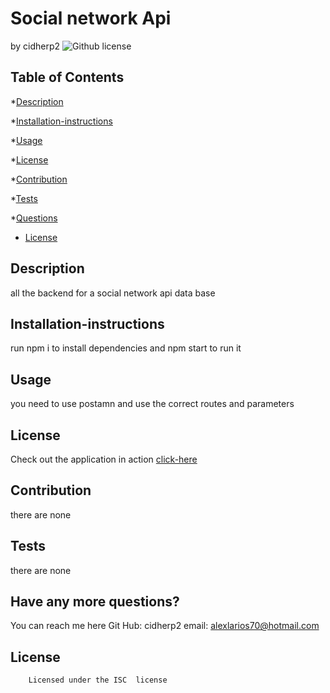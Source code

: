 
# Social network Api
by cidherp2
![Github license](https://img.shields.io/badge/license-ISC-blue.svg)
## Table of Contents

*[Description](#description)

*[Installation-instructions](#installation)

*[Usage](#usage)

*[License](#license)

*[Contribution](#contribution)

*[Tests](#test)

*[Questions](#questions)
* [License](#license)

## Description
all the backend for a social network api data base
## Installation-instructions
run npm i to install dependencies and npm start to run it
## Usage
you need to use postamn and use the correct routes and parameters
## License
Check out the application in action [click-here](https://watch.screencastify.com/v/PboxBGKJjMPko183gBzi)
## Contribution
there are none
## Tests
there are none
## Have any more questions?
You can reach me here
    Git Hub: cidherp2
    email: alexlarios70@hotmail.com
## License
        Licensed under the ISC  license


